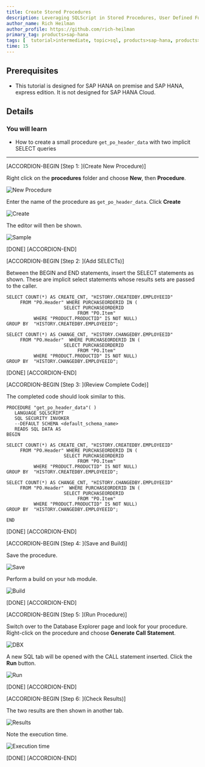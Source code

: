 ```yaml
---
title: Create Stored Procedures
description: Leveraging SQLScript in Stored Procedures, User Defined Functions, and User Defined Libraries
author_name: Rich Heilman
author_profile: https://github.com/rich-heilman
primary_tag: products>sap-hana
tags: [  tutorial>intermediate, topic>sql, products>sap-hana, products>sap-hana\,-express-edition   ]
time: 15
---
```


## Prerequisites  
 - This tutorial is designed for SAP HANA on premise and SAP HANA, express edition. It is not designed for SAP HANA Cloud.
 
## Details
### You will learn  
- How to create a small procedure `get_po_header_data` with two implicit SELECT queries

---

[ACCORDION-BEGIN [Step 1: ](Create New Procedure)]

Right click on the **procedures** folder and choose **New**, then **Procedure**.

![New Procedure](1.png)

Enter the name of the procedure as `get_po_header_data`.  Click **Create**

![Create](2.png)

The editor will then be shown.

![Sample](3.png)

[DONE]
[ACCORDION-END]

[ACCORDION-BEGIN [Step 2: ](Add SELECTs)]

Between the BEGIN and END statements, insert the SELECT statements as shown.  These are implicit select statements whose results sets are passed to the caller.  

```
SELECT COUNT(*) AS CREATE_CNT, "HISTORY.CREATEDBY.EMPLOYEEID"
     FROM "PO.Header" WHERE PURCHASEORDERID IN (
                     SELECT PURCHASEORDERID
                          FROM "PO.Item"
          WHERE "PRODUCT.PRODUCTID" IS NOT NULL)
GROUP BY  "HISTORY.CREATEDBY.EMPLOYEEID";

SELECT COUNT(*) AS CHANGE_CNT, "HISTORY.CHANGEDBY.EMPLOYEEID"
     FROM "PO.Header"  WHERE PURCHASEORDERID IN (
                     SELECT PURCHASEORDERID
                          FROM "PO.Item"
          WHERE "PRODUCT.PRODUCTID" IS NOT NULL)
GROUP BY  "HISTORY.CHANGEDBY.EMPLOYEEID";
```

[DONE]
[ACCORDION-END]

[ACCORDION-BEGIN [Step 3: ](Review Complete Code)]

The completed code should look similar to this.

```
PROCEDURE "get_po_header_data"( )
   LANGUAGE SQLSCRIPT
   SQL SECURITY INVOKER
   --DEFAULT SCHEMA <default_schema_name>
   READS SQL DATA AS
BEGIN

SELECT COUNT(*) AS CREATE_CNT, "HISTORY.CREATEDBY.EMPLOYEEID"
     FROM "PO.Header" WHERE PURCHASEORDERID IN (
                     SELECT PURCHASEORDERID
                          FROM "PO.Item"
          WHERE "PRODUCT.PRODUCTID" IS NOT NULL)
GROUP BY  "HISTORY.CREATEDBY.EMPLOYEEID";

SELECT COUNT(*) AS CHANGE_CNT, "HISTORY.CHANGEDBY.EMPLOYEEID"
     FROM "PO.Header"  WHERE PURCHASEORDERID IN (
                     SELECT PURCHASEORDERID
                          FROM "PO.Item"
          WHERE "PRODUCT.PRODUCTID" IS NOT NULL)
GROUP BY  "HISTORY.CHANGEDBY.EMPLOYEEID";

END
```

[DONE]
[ACCORDION-END]

[ACCORDION-BEGIN [Step 4: ](Save and Build)]

Save the procedure.

![Save](7.png)

Perform a build on your `hdb` module.

![Build](8.png)


[DONE]
[ACCORDION-END]

[ACCORDION-BEGIN [Step 5: ](Run Procedure)]

Switch over to the Database Explorer page and look for your procedure. Right-click on the procedure and choose **Generate Call Statement**.

![DBX](9.png)


A new SQL tab will be opened with the CALL statement inserted. Click the **Run** button.

![Run](12.png)


[DONE]
[ACCORDION-END]

[ACCORDION-BEGIN [Step 6: ](Check Results)]

The two results are then shown in another tab.  

![Results](13.png)

Note the execution time.

![Execution time](14.png)

[DONE]
[ACCORDION-END]

